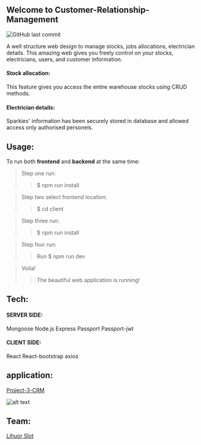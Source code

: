 ## Welcome to Customer-Relationship-Management

![GitHub last commit](https://img.shields.io/github/last-commit/Lihuor/Project3-CRM-V2)

A well structure web design to manage stocks, jobs allocations, electrician details. This amazing web gives you freely control on your stocks, electricians, users, and customer information. 

#### Stock allocation: 

This feature gives you access the entire warehouse stocks using CRUD methods.

#### Electrician details:

Sparkies' information has been securely stored in database and allowed access only authorised personels. 

## Usage:

To run both **frontend** and **backend** at the same time:
> Step one run:
>> $ npm run install

> Step two select frontend location:
>> $ cd client

> Step three run: 
>> $ npm run install

>Step four run: 
>> Run $ npm run dev

> Voila! 
>> The beautiful web application is running!

## Tech:

#### **SERVER SIDE:**

Mongoose Node.js Express Passport Passport-jwt

#### **CLIENT SIDE:** 

React React-bootstrap axios

## application:

[Project-3-CRM](https://crm-9898.herokuapp.com/)

![alt text](../Project3-CRM-V2/client/public/Project-3-CRM.png)

## Team:

[Lihuor Slot](https://github.com/Lihuor)


 
